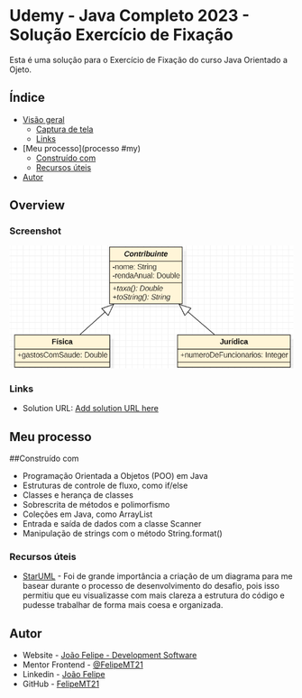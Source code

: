 # Udemy - Java Completo 2023 - Solução Exercício de Fixação

Esta é uma solução para o Exercício de Fixação do curso Java Orientado a Ojeto.  

## Índice

- [Visão geral](#overview)
  - [Captura de tela](#screenshot)
  - [Links](#links)
- [Meu processo](processo #my)
  - [Construído com](#built-com)
  - [Recursos úteis](#useful-recursos)
- [Autor](#author)

## Overview

### Screenshot

![](./UML.png)

### Links

- Solution URL: [Add solution URL here](https://github.com/FelipeMT21/Imposto_de_Contribuintes)

## Meu processo

##Construído com

- Programação Orientada a Objetos (POO) em Java
- Estruturas de controle de fluxo, como if/else
- Classes e herança de classes
- Sobrescrita de métodos e polimorfismo
- Coleções em Java, como ArrayList
- Entrada e saída de dados com a classe Scanner
- Manipulação de strings com o método String.format()

### Recursos úteis

- [StarUML](https://developer.mozilla.org/pt-BR/) - Foi de grande importância a criação de um diagrama para me basear durante o processo de desenvolvimento do desafio, pois isso permitiu que eu visualizasse com mais clareza a estrutura do código e pudesse trabalhar de forma mais coesa e organizada.

## Autor

- Website - [João Felipe - Development Software](https://felipemt21.github.io/curriculo/)
- Mentor Frontend - [@FelipeMT21](https://www.frontendmentor.io/profile/FelipeMT21)
- Linkedin - [João Felipe](https://www.linkedin.com/in/jo%C3%A3o-felipe-1028aa210/)
- GitHub - [FelipeMT21](https://github.com/FelipeMT21)